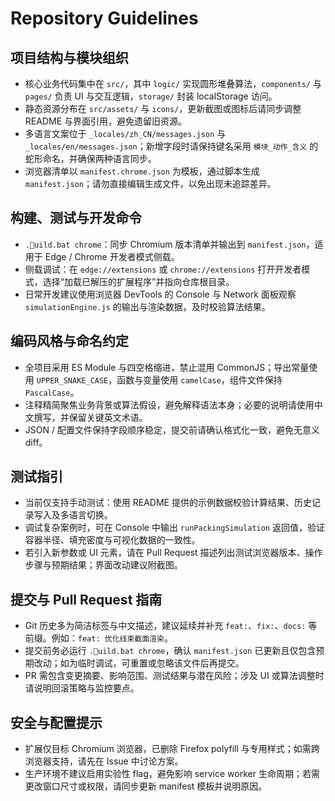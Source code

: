 ﻿# Repository Guidelines

## 项目结构与模块组织
- 核心业务代码集中在 `src/`，其中 `logic/` 实现圆形堆叠算法，`components/` 与 `pages/` 负责 UI 与交互逻辑，`storage/` 封装 localStorage 访问。
- 静态资源分布在 `src/assets/` 与 `icons/`，更新截图或图标后请同步调整 README 与界面引用，避免遗留旧资源。
- 多语言文案位于 `_locales/zh_CN/messages.json` 与 `_locales/en/messages.json`；新增字段时请保持键名采用 `模块_动作_含义` 的蛇形命名，并确保两种语言同步。
- 浏览器清单以 `manifest.chrome.json` 为模板，通过脚本生成 `manifest.json`；请勿直接编辑生成文件，以免出现未追踪差异。

## 构建、测试与开发命令
- `.uild.bat chrome`：同步 Chromium 版本清单并输出到 `manifest.json`，适用于 Edge / Chrome 开发者模式侧载。
- 侧载调试：在 `edge://extensions` 或 `chrome://extensions` 打开开发者模式，选择“加载已解压的扩展程序”并指向仓库根目录。
- 日常开发建议使用浏览器 DevTools 的 Console 与 Network 面板观察 `simulationEngine.js` 的输出与渲染数据，及时校验算法结果。

## 编码风格与命名约定
- 全项目采用 ES Module 与四空格缩进，禁止混用 CommonJS；导出常量使用 `UPPER_SNAKE_CASE`，函数与变量使用 `camelCase`，组件文件保持 `PascalCase`。
- 注释精简聚焦业务背景或算法假设，避免解释语法本身；必要的说明请使用中文撰写，并保留关键英文术语。
- JSON / 配置文件保持字段顺序稳定，提交前请确认格式化一致，避免无意义 diff。

## 测试指引
- 当前仅支持手动测试：使用 README 提供的示例数据校验计算结果、历史记录写入及多语言切换。
- 调试复杂案例时，可在 Console 中输出 `runPackingSimulation` 返回值，验证容器半径、填充密度与可视化数据的一致性。
- 若引入新参数或 UI 元素，请在 Pull Request 描述列出测试浏览器版本、操作步骤与预期结果；界面改动建议附截图。

## 提交与 Pull Request 指南
- Git 历史多为简洁标签与中文描述，建议延续并补充 `feat:`、`fix:`、`docs:` 等前缀。例如：`feat: 优化线束截面渲染`。
- 提交前务必运行 `.uild.bat chrome`，确认 `manifest.json` 已更新且仅包含预期改动；如为临时调试，可重置或忽略该文件后再提交。
- PR 需包含变更摘要、影响范围、测试结果与潜在风险；涉及 UI 或算法调整时请说明回滚策略与监控要点。

## 安全与配置提示
- 扩展仅目标 Chromium 浏览器，已删除 Firefox polyfill 与专用样式；如需跨浏览器支持，请先在 Issue 中讨论方案。
- 生产环境不建议启用实验性 flag，避免影响 service worker 生命周期；若需更改窗口尺寸或权限，请同步更新 manifest 模板并说明原因。
